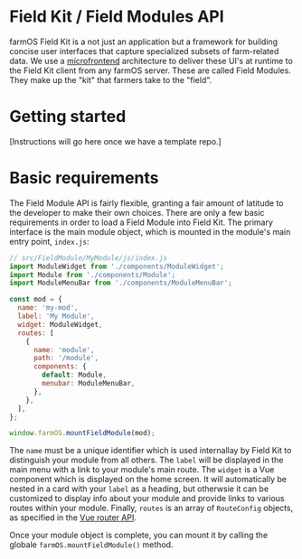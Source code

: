 # Field Kit / Field Modules API
farmOS Field Kit is a not just an application but a framework for building concise user interfaces that capture specialized subsets of farm-related data. We use a [microfrontend](https://www.martinfowler.com/articles/micro-frontends.html) architecture to deliver these UI's at runtime to the Field Kit client from any farmOS server. These are called Field Modules. They make up the "kit" that farmers take to the "field".

# Getting started

[Instructions will go here once we have a template repo.]

# Basic requirements
The Field Module API is fairly flexible, granting a fair amount of latitude to the developer to make their own choices. There are only a few basic requirements in order to load a Field Module into Field Kit. The primary interface is the main module object, which is mounted in the module's main entry point, `index.js`:

```js
// src/FieldModule/MyModule/js/index.js
import ModuleWidget from './components/ModuleWidget';
import Module from './components/Module';
import ModuleMenuBar from './components/ModuleMenuBar';

const mod = {
  name: 'my-mod',
  label: 'My Module',
  widget: ModuleWidget,
  routes: [
    {
      name: 'module',
      path: '/module',
      components: {
        default: Module,
        menubar: ModuleMenuBar,
      },
    },
  ],
};

window.farmOS.mountFieldModule(mod);
```

The `name` must be a unique identifier which is used internallay by Field Kit to distinguish your module from all others. The `label` will be displayed in the main menu with a link to your module's main route. The `widget` is a Vue component which is displayed on the home screen. It will automatically be nested in a card with your `label` as a heading, but otherwsie it can be customized to display info about your module and provide links to various routes within your module. Finally, `routes` is an array of `RouteConfig` objects, as specified in the [Vue router API](https://router.vuejs.org/api/#routes).

Once your module object is complete, you can mount it by calling the globale `farmOS.mountFieldModule()` method.

